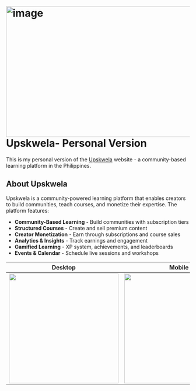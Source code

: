 # <img width="1362" height="358" alt="image" src="https://github.com/user-attachments/assets/47ce59b1-f8cc-489f-b79c-56cb698b47f2" /> Upskwela- Personal Version

This is my personal version of the [Upskwela](https://www.upskwela.com/) website - a community-based learning platform in the Philippines.

## About Upskwela

Upskwela is a community-powered learning platform that enables creators to build communities, teach courses, and monetize their expertise. The platform features:

- **Community-Based Learning** - Build communities with subscription tiers
- **Structured Courses** - Create and sell premium content
- **Creator Monetization** - Earn through subscriptions and course sales
- **Analytics & Insights** - Track earnings and engagement
- **Gamified Learning** - XP system, achievements, and leaderboards
- **Events & Calendar** - Schedule live sessions and workshops

| Desktop                                                                                                   | Mobile                                                                                                    |
| --------------------------------------------------------------------------------------------------------- | --------------------------------------------------------------------------------------------------------- |
| <img src="https://github.com/user-attachments/assets/b00a2414-5a37-4d9e-ac4d-40a9f7ef568d" height="300"/> | <img src="https://github.com/user-attachments/assets/218b037b-0b1b-4196-92ef-abe87b2b4c03" height="300"/> |
